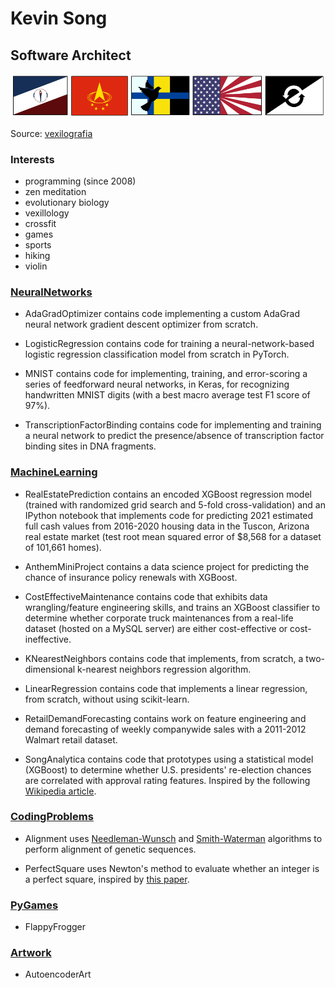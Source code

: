 # Kevin Song

## Software Architect

![Banner Flags](banner_flags_redux.png)

Source: [vexilografia](https://www.deviantart.com/vexilografia)

### Interests

- programming (since 2008)
- zen meditation
- evolutionary biology
- vexillology
- crossfit
- games
- sports
- hiking
- violin

### [NeuralNetworks](https://github.com/kevinmsong/NeuralNetworks)

- AdaGradOptimizer contains code implementing a custom AdaGrad neural network gradient descent optimizer from scratch.

- LogisticRegression contains code for training a neural-network-based logistic regression classification model from scratch in PyTorch.

- MNIST contains code for implementing, training, and error-scoring a series of feedforward neural networks, in Keras, for recognizing handwritten MNIST digits (with a best macro average test F1 score of 97%).

- TranscriptionFactorBinding contains code for implementing and training a neural network to predict the presence/absence of transcription factor binding sites in DNA fragments.

### [MachineLearning](https://github.com/kevinmsong/MachineLearning)

- RealEstatePrediction contains an encoded XGBoost regression model (trained with randomized grid search and 5-fold cross-validation) and an IPython notebook that implements code for predicting 2021 estimated full cash values from 2016-2020 housing data in the Tuscon, Arizona real estate market (test root mean squared error of $8,568 for a dataset of 101,661 homes).

- AnthemMiniProject contains a data science project for predicting the chance of insurance policy renewals with XGBoost.

- CostEffectiveMaintenance contains code that exhibits data wrangling/feature engineering skills, and trains an XGBoost classifier to determine whether corporate truck maintenances from a real-life dataset (hosted on a MySQL server) are either cost-effective or cost-ineffective.

- KNearestNeighbors contains code that implements, from scratch, a two-dimensional k-nearest neighbors regression algorithm.

- LinearRegression contains code that implements a linear regression, from scratch, without using scikit-learn.

- RetailDemandForecasting contains work on feature engineering and demand forecasting of weekly companywide sales with a 2011-2012 Walmart retail dataset.

- SongAnalytica contains code that prototypes using a statistical model (XGBoost) to determine whether U.S. presidents' re-election chances are correlated with approval rating features. Inspired by the following [Wikipedia article](https://en.wikipedia.org/wiki/United_States_presidential_approval_rating).

### [CodingProblems](https://github.com/kevinmsong/CodingProblems)

- Alignment uses [Needleman-Wunsch](https://en.wikipedia.org/wiki/Needleman%E2%80%93Wunsch_algorithm) and [Smith-Waterman](https://en.wikipedia.org/wiki/Smith%E2%80%93Waterman_algorithm) algorithms to perform alignment of genetic sequences.

- PerfectSquare uses Newton's method to evaluate whether an integer is a perfect square, inspired by [this paper](https://math.mit.edu/~stevenj/18.335/newton-sqrt.pdf).

### [PyGames](https://github.com/kevinmsong/PyGames)

- FlappyFrogger

### [Artwork](https://github.com/kevinmsong/Artwork)

- AutoencoderArt
